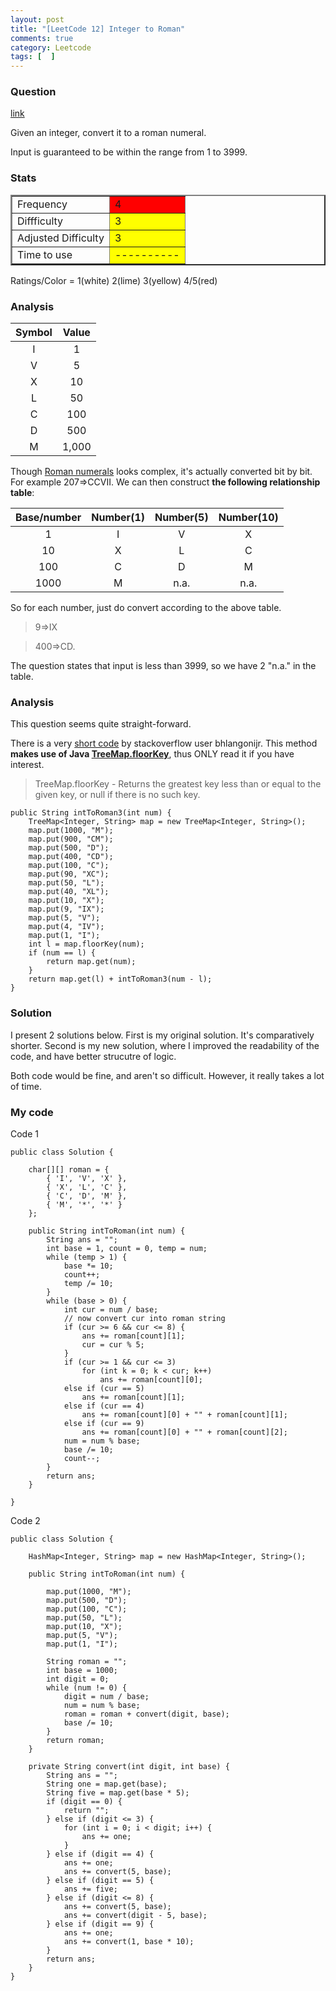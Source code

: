 ```yaml
---
layout: post
title: "[LeetCode 12] Integer to Roman"
comments: true
category: Leetcode
tags: [  ]
---
```


### Question 

[link](http://oj.leetcode.com/problems/integer-to-roman/)

<div class="question-content">
<p></p><p>Given an integer, convert it to a roman numeral.
</p>
<p>Input is guaranteed to be within the range from 1 to 3999.</p><p></p>
</div>

### Stats

<table border="2">
	<tr>
		<td>Frequency</td>
		<td bgcolor="red">4</td>
	</tr>
	<tr>
		<td>Diffficulty</td>
		<td bgcolor="yellow">3</td>
	</tr>
	<tr>
		<td>Adjusted Difficulty</td>
		<td bgcolor="yellow">3</td>
	</tr>
	<tr>
		<td>Time to use</td>
		<td bgcolor="yellow">----------</td>
	</tr>
</table>

Ratings/Color = 1(white) 2(lime) 3(yellow) 4/5(red)

### Analysis

Symbol | Value
|:-------------:|:-------------:|
I|1
V|5
X|10
L|50
C|100
D|500
M|1,000

Though [Roman numerals](http://en.wikipedia.org/wiki/Roman_numerals) looks complex, it's actually converted bit by bit. For example 207=>CCVII. We can then construct __the following relationship table__: 

Base/number|Number(1)|Number(5)|Number(10)
|:-------------:|:-------------:|:-------------:|:-------------:|
1|I|V|X
10|X|L|C
100|C|D|M
1000|M|n.a.|n.a.

So for each number, just do convert according to the above table. 

> 9=>IX

> 400=>CD. 

The question states that input is less than 3999, so we have 2 "n.a." in the table. 

### Analysis

This question seems quite straight-forward. 

There is a very [short code](http://stackoverflow.com/a/19759564) by stackoverflow user bhlangonijr. This method __makes use of Java [TreeMap.floorKey](http://goo.gl/e8ryim)__, thus ONLY read it if you have interest. 

> TreeMap.floorKey - Returns the greatest key less than or equal to the given key, or null if there is no such key.

    public String intToRoman3(int num) {
        TreeMap<Integer, String> map = new TreeMap<Integer, String>();
        map.put(1000, "M");
        map.put(900, "CM");
        map.put(500, "D");
        map.put(400, "CD");
        map.put(100, "C");
        map.put(90, "XC");
        map.put(50, "L");
        map.put(40, "XL");
        map.put(10, "X");
        map.put(9, "IX");
        map.put(5, "V");
        map.put(4, "IV");
        map.put(1, "I");
        int l = map.floorKey(num);
        if (num == l) {
            return map.get(num);
        }
        return map.get(l) + intToRoman3(num - l);
    }

### Solution

I present 2 solutions below. First is my original solution. It's comparatively shorter. Second is my new solution, where I improved the readability of the code, and have better strucutre of logic. 

Both code would be fine, and aren't so difficult. However, it really takes a lot of time. 

### My code 

Code 1

    public class Solution {

        char[][] roman = {
            { 'I', 'V', 'X' }, 
            { 'X', 'L', 'C' }, 
            { 'C', 'D', 'M' },
            { 'M', '*', '*' } 
        };

        public String intToRoman(int num) {
            String ans = "";
            int base = 1, count = 0, temp = num;
            while (temp > 1) {
                base *= 10;
                count++;
                temp /= 10;
            }
            while (base > 0) {
                int cur = num / base;
                // now convert cur into roman string
                if (cur >= 6 && cur <= 8) {
                    ans += roman[count][1];
                    cur = cur % 5;
                }
                if (cur >= 1 && cur <= 3)
                    for (int k = 0; k < cur; k++)
                        ans += roman[count][0];
                else if (cur == 5)
                    ans += roman[count][1];
                else if (cur == 4)
                    ans += roman[count][0] + "" + roman[count][1];
                else if (cur == 9)
                    ans += roman[count][0] + "" + roman[count][2];
                num = num % base;
                base /= 10;
                count--;
            }
            return ans;
        }

    }

Code 2

    public class Solution {

        HashMap<Integer, String> map = new HashMap<Integer, String>();

        public String intToRoman(int num) {

            map.put(1000, "M");
            map.put(500, "D");
            map.put(100, "C");
            map.put(50, "L");
            map.put(10, "X");
            map.put(5, "V");
            map.put(1, "I");

            String roman = "";
            int base = 1000;
            int digit = 0;
            while (num != 0) {
                digit = num / base;
                num = num % base;
                roman = roman + convert(digit, base);
                base /= 10;
            }
            return roman;
        }

        private String convert(int digit, int base) {
            String ans = "";
            String one = map.get(base);
            String five = map.get(base * 5);
            if (digit == 0) {
                return "";
            } else if (digit <= 3) {
                for (int i = 0; i < digit; i++) {
                    ans += one;
                }
            } else if (digit == 4) {
                ans += one;
                ans += convert(5, base);
            } else if (digit == 5) {
                ans += five;
            } else if (digit <= 8) {
                ans += convert(5, base);
                ans += convert(digit - 5, base);
            } else if (digit == 9) {
                ans += one;
                ans += convert(1, base * 10);
            }
            return ans;
        }
    }
